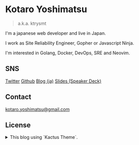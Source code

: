 # Kotaro Yoshimatsu

> a.k.a. ktrysmt


I'm a japanese web developer and live in Japan.

I work as Site Reliability Engineer, Gopher or Javascript Ninja.

I'm interested in Golang, Docker, DevOps, SRE and Neovim.

## SNS
[Twitter](https://twitter.com/ktrysmt)
[Github](https://github.com/ktrysmt)
[Blog (ja)](https://ktrysmt.github.io/blog/)
[Slides (Speaker Deck)](https://speakerdeck.com/ktrysmt)

## Contact

kotaro.yoshimatsu@gmail.com

## License

<details>
<summary>This blog using `Kactus Theme`.</summary>
```
The MIT License (MIT)

Copyright (c) 2015 Cactus Authors - https://github.com/koenbok/Cactus/blob/master/AUTHORS -  Released under the MIT License.

Permission is hereby granted, free of charge, to any person obtaining a copy
of this software and associated documentation files (the "Software"), to deal
in the Software without restriction, including without limitation the rights
to use, copy, modify, merge, publish, distribute, sublicense, and/or sell
copies of the Software, and to permit persons to whom the Software is
furnished to do so, subject to the following conditions:

The above copyright notice and this permission notice shall be included in all
copies or substantial portions of the Software.

THE SOFTWARE IS PROVIDED "AS IS", WITHOUT WARRANTY OF ANY KIND, EXPRESS OR
IMPLIED, INCLUDING BUT NOT LIMITED TO THE WARRANTIES OF MERCHANTABILITY,
FITNESS FOR A PARTICULAR PURPOSE AND NONINFRINGEMENT. IN NO EVENT SHALL THE
AUTHORS OR COPYRIGHT HOLDERS BE LIABLE FOR ANY CLAIM, DAMAGES OR OTHER
LIABILITY, WHETHER IN AN ACTION OF CONTRACT, TORT OR OTHERWISE, ARISING FROM,
OUT OF OR IN CONNECTION WITH THE SOFTWARE OR THE USE OR OTHER DEALINGS IN THE
SOFTWARE.
```
</details>
